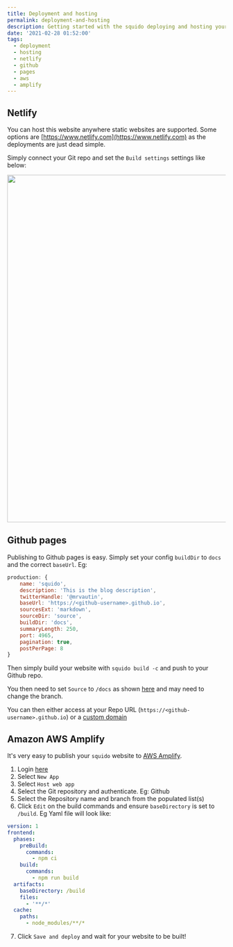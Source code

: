 ```yaml
---
title: Deployment and hosting
permalink: deployment-and-hosting
description: Getting started with the squido deploying and hosting your website
date: '2021-02-28 01:52:00'
tags: 
  - deployment
  - hosting
  - netlify
  - github
  - pages
  - aws
  - amplify
---
```


## Netlify

You can host this website anywhere static websites are supported. Some options are [https://www.netlify.com](https://www.netlify.com) as the deployments are just dead simple.

Simply connect your Git repo and set the `Build settings` settings like below:

<img src="https://raw.githubusercontent.com/mrvautin/squido/main/docs/images/netlify.png" width="800px" height="auto">

## Github pages

Publishing to Github pages is easy. Simply set your config `buildDir` to `docs` and the correct `baseUrl`. Eg:

``` javascript
production: {
    name: 'squido',
    description: 'This is the blog description',
    twitterHandle: '@mrvautin',
    baseUrl: 'https://<github-username>.github.io',
    sourcesExt: 'markdown',
    sourceDir: 'source',
    buildDir: 'docs',
    summaryLength: 250,
    port: 4965,
    pagination: true,
    postPerPage: 8
}
```

Then simply build your website with `squido build -c` and push to your Github repo.

You then need to set `Source` to `/docs` as shown [here](https://docs.github.com/en/pages/getting-started-with-github-pages/configuring-a-publishing-source-for-your-github-pages-site) and may need to change the branch.

You can then either access at your Repo URL (`https://<github-username>.github.io`) or a [custom domain](https://docs.github.com/en/pages/configuring-a-custom-domain-for-your-github-pages-site/managing-a-custom-domain-for-your-github-pages-site#about-custom-domain-configuration)

## Amazon AWS Amplify

It's very easy to publish your `squido` website to [AWS Amplify](https://aws.amazon.com/amplify/). 

1. Login [here](https://console.aws.amazon.com/amplify/home)
2. Select `New App`
3. Select `Host web app`
4. Select the Git repository and authenticate. Eg: Github
5. Select the Repository name and branch from the populated list(s)
6. Click `Edit` on the build commands and ensure `baseDirectory` is set to `/build`. Eg Yaml file will look like:
``` yaml
version: 1
frontend:
  phases:
    preBuild:
      commands:
        - npm ci
    build:
      commands:
        - npm run build
  artifacts:
    baseDirectory: /build
    files:
      - '**/*'
  cache:
    paths:
      - node_modules/**/*
```
7. Click `Save and deploy` and wait for your website to be built!